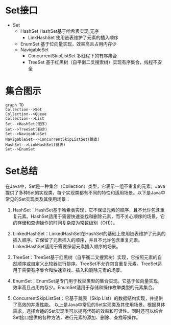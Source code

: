 # Set接口

* Set
  * HashSet HashSet基于哈希表实现,无序
    * LinkHashSet 使用链表维护了元素的插入顺序
  * EnumSet 基于位向量实现，效率高且占用内存少
  * NavigableSet
    * ConcurrentSkipListSet 多线程下的有序集合
    * TreeSet 基于红黑树（自平衡二叉搜索树）实现有序集合，线程不安全


# 集合图示

```mermaid
graph TD
Collection-->Set
Collection-->Queue
Collection-->List
Set-->HashSet(无序)
Set-->TreeSet(有排)
Set-->NavigableSet
NavigableSet-->ConcurrentSkipListSet(跳表)
HashSet-->LinkHashSet(链表)
Set-->EnumSet

```

# Set总结

在Java中，Set是一种集合（Collection）类型，它表示一组不重复的元素。Java提供了多种Set的实现类，每个实现类都有不同的特性和适用场景。以下是Java中常见的Set实现类及其使用场景：

1. HashSet：HashSet基于哈希表实现，它不保证元素的顺序，且不允许包含重复元素。HashSet适用于需要快速查找和删除元素，而不关心顺序的场景。它的存储和查询操作的时间复杂度为常数级别（O(1)）。

2. LinkedHashSet：LinkedHashSet在HashSet的基础上使用链表维护了元素的插入顺序。它保留了元素插入的顺序，并且不允许包含重复元素。LinkedHashSet适用于需要保留元素插入顺序的场景。

3. TreeSet：TreeSet基于红黑树（自平衡二叉搜索树）实现，它按照元素的自然顺序或自定义比较器进行排序。TreeSet不允许包含重复元素。TreeSet适用于需要有序集合和快速查找、插入和删除元素的场景。

4. EnumSet：EnumSet是专门用于枚举类型的集合实现。它基于位向量实现，效率高且占用内存少。EnumSet适用于存储和操作枚举类型的元素集合。

5. ConcurrentSkipListSet：它基于跳表（Skip List）的数据结构实现，并提供了高效的并发性能。
以上是Java中常见的Set实现类及其使用场景。根据具体需求，选择合适的Set实现类可以提高代码的效率和可读性。同时还可以结合Set接口提供的各种方法，进行元素的添加、删除、查找等操作。
